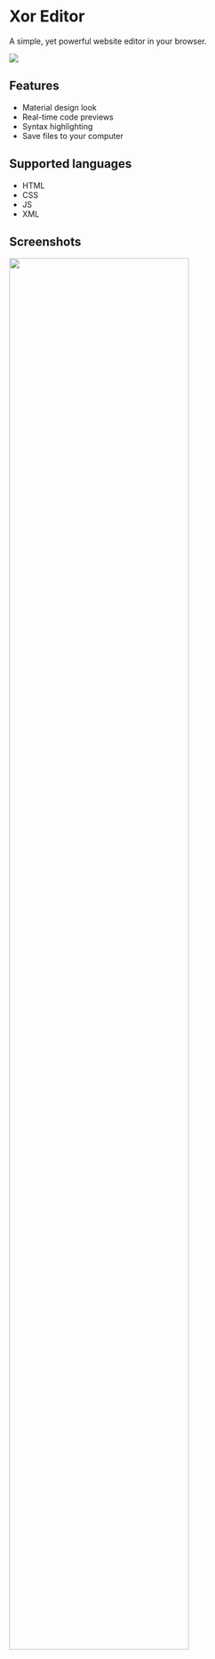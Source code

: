 # Xor Editor
A simple, yet powerful website editor in your browser.

[![](https://img.shields.io/badge/Try%20it-online-brightgreen.svg)](https://xor-editor.github.io/xor)

## Features

 - Material design look
 - Real-time code previews
 - Syntax highlighting
 - Save files to your computer

## Supported languages

 - HTML
 - CSS
 - JS
 - XML

## Screenshots

<img width="80%" src="https://cdn.discordapp.com/attachments/363708080535633920/404797869095387136/unknown.png">
